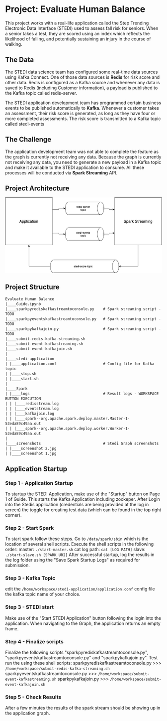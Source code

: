 # Project: Evaluate Human Balance

This project works with a real-life application called the Step Trending Electronic Data Interface (STEDI) used to assess fall risk for seniors. When a senior takes a test, they are scored using an index which reflects the likelihood of falling, and potentially sustaining an injury in the course of walking.

## The Data
The STEDI data science team has configured some real-time data sources using Kafka Connect. One of those data sources is **Redis** for risk score and other data. Redis is configured as a Kafka source and whenever any data is saved to Redis (including Customer information), a payload is published to the Kafka topic called redis-server.

The STEDI application development team has programmed certain business events to be published automatically to **Kafka**. Whenever a customer takes an assessment, their risk score is generated, as long as they have four or more completed assessments. The risk score is transmitted to a Kafka topic called stedi-events 

## The Challenge
The application development team was not able to complete the feature as the graph is currently not receiving any data. Because the graph is currently not receiving any data, you need to generate a new payload in a Kafka topic and make it available to the STEDI application to consume. All these processes will be conducted via **Spark Streaming** API.


## Project Architecture

![alt text](images/Project-Architecture.png)



## Project Structure

```
Evaluate Human Balance
|____Guide.ipynb
|____sparkpyrediskafkastreamtoconsole.py    # Spark streaming script - TODO
|____sparkpyeventskafkastreamtoconsole.py   # Spark streaming script - TODO
|____sparkpykafkajoin.py                    # Spark streaming script - TODO
|____submit-redis-kafka-streaming.sh
|____submit-event-kafkastreaming.sh
|____submit-event-kafkajoin.sh
|
|____stedi-application
| |____application.conf                     # Config file for Kafka topic
| |____stop.sh
| |____start.sh
|
|____Spark
| |____logs                                 # Result logs - WORKSPACE BUTTON EXECUTION
| | |____redisstream.log
| | |____eventstream.log
| | |____kafkajoin.log
| | |____spark--org.apache.spark.deploy.master.Master-1-53eda89c49aa.out
| | |____spark--org.apache.spark.deploy.worker.Worker-1-53eda89c49aa.out
|
|____screenshots                            # Stedi Graph screenshots
| |____screenshot 2.jpg
| |____screenshot 1.jpg
```

## Application Startup
### Step 1 - Application Startup
To startup the STEDI Application, make use of the "Startup" button on Page 1 of Guide. This starts the Kafka Application including zookeper. After Login into the Stedis application (credentials are being provided at the log in screen) the toggle for creating test data (which can be found in the top right corner). 

### Step 2 - Start Spark
To start spark follow these steps. Go to ```/data/spark/sbin``` which is the location of several shell scripts. Execute the shell scripts in the following order:
master: ```./start-master.sh```
cat log path: ```cat [LOG PATH]```
slave: ```./start-slave.sh [SPARK URI]```
After successful startup, log the results in the log folder using the "Save Spark Startup Logs" as required for submission. 

### Step 3 - Kafka Topic
edit the ```/home/workspace/stedi-application/application.conf``` config file the kafka topic name of your choice.

### Step 3 - STEDI start
Make use of the "Start STEDI Application" button following the login into the application. When navigating to the Graph, the application returns an empty frame.

### Step 4 - Finalize scripts
Finalize the following scripts "sparkpyrediskafkastreamtoconsole.py", "sparkpyeventskafkastreamtoconsole.py" and "sparkpykafkajoin.py". Test run the using these shell scripts:
sparkpyrediskafkastreamtoconsole.py >>> ```/home/workspace/submit-redis-kafka-streaming.sh```
sparkpyeventskafkastreamtoconsole.py >>> ```/home/workspace/submit-event-kafkastreaming.sh```
sparkpykafkajoin.py >>> ```/home/workspace/submit-event-kafkajoin.sh```

### Step 5 - Check Results
After a few minutes the results of the spark stream should be showing up in the application graph.
